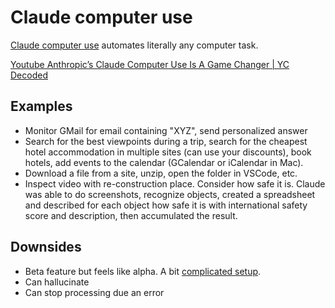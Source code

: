 # Claude computer use

[Claude computer use](https://docs.anthropic.com/en/docs/build-with-claude/computer-use) automates literally any computer task.

[Youtube Anthropic’s Claude Computer Use Is A Game Changer | YC Decoded](https://www.youtube.com/watch?v=VDmU0jjklBo)

## Examples

- Monitor GMail for email containing "XYZ", send personalized answer
- Search for the best viewpoints during a trip, search for the cheapest hotel accommodation in multiple sites (can use your discounts), book hotels, add events to the calendar (GCalendar or iCalendar in Mac).
- Download a file from a site, unzip, open the folder in VSCode, etc.
- Inspect video with re-construction place. Consider how safe it is. Claude was able to do screenshots, recognize objects, created a spreadsheet and described for each object how safe it is with international safety score and description, then accumulated the result.

## Downsides

- Beta feature but feels like alpha. A bit [complicated setup](https://github.com/anthropics/anthropic-quickstarts/tree/main/computer-use-demo).
- Can hallucinate
- Can stop processing due an error
